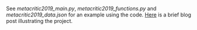 See _metacritic2019_main.py_, _metacritic2019_functions.py_ and _metacritic2019_data.json_ for an example using the code. [Here](https://mostafatouny.github.io/post/scraping-metacritic/) is a brief blog post illustrating the project.
